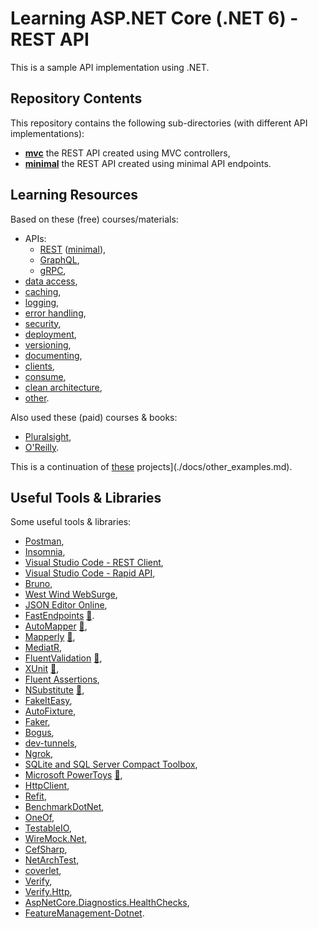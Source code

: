 # Learning ASP.NET Core (.NET 6) - REST API

This is a sample API implementation using .NET.

## Repository Contents

This repository contains the following sub-directories (with different API implementations):

- **[mvc](mvc)** the REST API created using MVC controllers,
- **[minimal](minimal)** the REST API created using minimal API endpoints.

## Learning Resources

Based on these (free) courses/materials:

- APIs:
  - [REST](./docs/rest_apis.md) ([minimal](./docs/rest_apis_minimal.md)),
  - [GraphQL](./docs/graphql_apis.md),
  - [gRPC](./docs/grpc_apis.md),
- [data access](./docs/data_access.md),
- [caching](./docs/caching.md),
- [logging](./docs/logging.md),
- [error handling](./docs/error_handling.md),
- [security](./docs/api_security.md),
- [deployment](./docs/deployment.md),
- [versioning](./docs/versioning.md),
- [documenting](./docs/documenting.md),
- [clients](./docs/clients.md),
- [consume](./docs/consume.md),
- [clean architecture](./docs/clean_architecture.md),
- [other](./docs/other.md).

Also used these (paid) courses & books:

- [Pluralsight](./docs/pluralsight.md),
- [O'Reilly](./docs/oreilly.md).

This is a continuation of [these](./docs/other_examples.md) projects](./docs/other_examples.md).

## Useful Tools & Libraries

Some useful tools & libraries:

- [Postman](https://www.postman.com/),
- [Insomnia](https://insomnia.rest/),
- [Visual Studio Code - REST Client](https://marketplace.visualstudio.com/items?itemName=humao.rest-client),
- [Visual Studio Code - Rapid API](https://rapidapi.com/guides/replace-api-clients-with-vscode-using-the-rapidapi-extension),
- [Bruno](https://www.usebruno.com/),
- [West Wind WebSurge](https://websurge.west-wind.com/download),
- [JSON Editor Online](https://jsoneditoronline.org/),
- [FastEndpoints](https://fast-endpoints.com/) [📁](https://github.com/FastEndpoints/FastEndpoints).
- [AutoMapper](https://automapper.org/) [:file_folder:](https://github.com/AutoMapper/AutoMapper),
- [Mapperly](https://mapperly.riok.app/docs/intro) [:file_folder:](https://github.com/riok/mapperly),
- [MediatR](https://github.com/jbogard/MediatR),
- [FluentValidation](https://docs.fluentvalidation.net/en/latest/) [:file_folder:](https://github.com/FluentValidation/FluentValidation),
- [XUnit](https://xunit.net/) [:file_folder:](https://github.com/xunit/xunit),
- [Fluent Assertions](https://github.com/fluentassertions/fluentassertions),
- [NSubstitute](https://nsubstitute.github.io/) [:file_folder:](https://github.com/nsubstitute/NSubstitute),
- [FakeItEasy](https://fakeiteasy.github.io/),
- [AutoFixture](https://github.com/AutoFixture/AutoFixture),
- [Faker](https://github.com/Kuree/Faker.Net),
- [Bogus](https://github.com/bchavez/Bogus),
- [dev-tunnels](https://github.com/microsoft/dev-tunnels),
- [Ngrok](https://ngrok.com/),
- [SQLite and SQL Server Compact Toolbox](https://marketplace.visualstudio.com/items?itemName=ErikEJ.SQLServerCompactSQLiteToolbox),
- [Microsoft PowerToys](https://docs.microsoft.com/en-us/windows/powertoys/) [:file_folder:](https://docs.microsoft.com/en-us/windows/powertoys/install),
- [HttpClient](https://docs.microsoft.com/en-us/dotnet/api/system.net.http.httpclient?view=net-6.0),
- [Refit](https://github.com/reactiveui/refit),
- [BenchmarkDotNet](https://github.com/dotnet/BenchmarkDotNet),
- [OneOf](https://github.com/mcintyre321/OneOf),
- [TestableIO](https://github.com/TestableIO),
- [WireMock.Net](https://github.com/WireMock-Net/WireMock.Net),
- [CefSharp](https://github.com/cefsharp/CefSharp/),
- [NetArchTest](https://github.com/BenMorris/NetArchTest),
- [coverlet](https://github.com/coverlet-coverage/coverlet),
- [Verify](https://github.com/VerifyTests/Verify/),
- [Verify.Http](https://github.com/VerifyTests/Verify.Http),
- [AspNetCore.Diagnostics.HealthChecks](https://github.com/Xabaril/AspNetCore.Diagnostics.HealthChecks),
- [FeatureManagement-Dotnet](https://github.com/microsoft/FeatureManagement-Dotnet).
